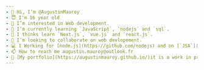 ```yaml
---
- 👋 Hi, I’m @AugustinMauroy
- 😇 I'm 16 year old
- 👀 I’m interested in Web development.
- 🌱 I’m currently learning `JavaScript`, `nodejs` and `sql`.
- 🤔 I thinks learn `Next.js`, `vue.js` and `react.js`.
- 💞️ I’m looking to collaborate on web devlopement.
- 💻 I Working for [node.js](https://github.com/nodejs) and on [`JSA`](https://github.com/augustinmauroy/jsa)
- 📫 How to reach me augustin.mauroy@outlook.fr
- 📕 [My portfolio](https://augustinmauroy.github.io/)it is a work in progress
---
```

